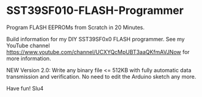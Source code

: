 # SST39SF010-FLASH-Programmer
Program FLASH EEPROMs from Scratch in 20 Minutes.

Build information for my DIY SST39SF0x0 FLASH programmer. See my YouTube channel https://www.youtube.com/channel/UCXYQcMpUBT3aaQKfmAVJNow for more information.

NEW Version 2.0: Write any binary file <= 512KB with fully automatic data transmission and verification. No need to edit the Arduino sketch any more.

Have fun! Slu4
